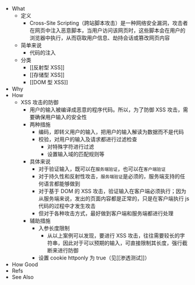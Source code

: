 - What
	- 定义
		- Cross-Site Scripting（跨站脚本攻击）是一种网络安全漏洞，攻击者在网页中注入恶意脚本，当用户访问该网页时，这些脚本会在用户的浏览器中执行，从而窃取用户信息、劫持会话或篡改网页内容
	- 简单来说
		- 代码的注入
	- 分类
		- [[反射型 XSS]]
		- [[存储型 XSS]]
		- [[DOM 型 XSS]]
- Why
- How
	- XSS 攻击的防御
		- 用户的输入被编译成恶意的程序代码。所以，为了防御 XSS 攻击，需要确保用户输入的安全性
		- 两种措施
			- 编码，即转义用户的输入，把用户的输入解读为数据而不是代码
			- 校验，对用户的输入及请求都进行过滤检查
				- 对特殊字符进行过滤
				- 设置输入域的匹配规则等
		- 具体来说
			- 对于验证输入，既可以在`服务端验证`，也可以在`客户端验证`
			- 对于持久性和反射性攻击，`服务端验证`是必须的，服务端支持的任何语言都能够做到
			- 对于基于 DOM 的 XSS 攻击，验证输入在客户端必须执行；因为从服务端来说，发出的页面内容都是正常的，只是在客户端执行 js 代码的过程中才发生攻击
			- 但对于各种攻击方式，最好做到客户端和服务端都进行处理
		- 辅助措施
			- 入参长度限制
				- 从以上案例可以发现，要进行 XSS 攻击，往往需要较长的字符串，因此对于可以预期的输入，可直接限制其长度，强行截断来进行防御
			- 设置 cookie httponly 为 true（见[[渗透测试]]）
- How Good
- Refs
- See Also